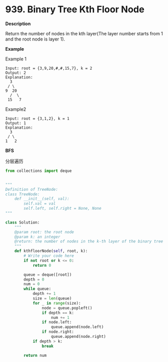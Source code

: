 # 939. Binary Tree Kth Floor Node

**Description**

Return the number of nodes in the kth layer(The layer number starts from 1 and the root node is layer 1).

**Example**

Example 1

```
Input: root = {3,9,20,#,#,15,7}, k = 2
Output: 2
Explanation:
  3
 / \
9  20
  /  \
 15   7
```

Example2

```
Input: root = {3,1,2}, k = 1
Output: 1
Explanation:
  3
 / \
1   2
```

**BFS**

分层遍历

```python
from collections import deque


"""
Definition of TreeNode:
class TreeNode:
    def __init__(self, val):
        self.val = val
        self.left, self.right = None, None
"""

class Solution:
    """
    @param root: the root node
    @param k: an integer
    @return: the number of nodes in the k-th layer of the binary tree
    """
    def kthfloorNode(self, root, k):
        # Write your code here
        if not root or k <= 0:
            return 0

        queue = deque([root])
        depth = 0
        num = 0
        while queue:
            depth += 1
            size = len(queue)
            for _ in range(size):
                node = queue.popleft()
                if depth == k:
                    num += 1
                if node.left:
                    queue.append(node.left)
                if node.right:
                    queue.append(node.right)
            if depth > k:
                break

        return num
```